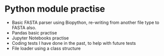 # Python module practise
- Basic FASTA parser using Biopython, re-writing from another file type to FASTA also.
- Pandas basic practise
- Jupyter Notebooks practise
- Coding tests I have done in the past, to help with future tests
- File loader using a class structure
